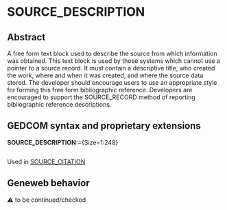 ﻿# SOURCE_DESCRIPTION
## Abstract
A free form text block used to describe the source from which information was obtained.  This text
block is used by those systems which cannot use a pointer to a source record. It must contain a
descriptive title, who created the work, where and when it was created, and where the source data
stored. The developer should encourage users to use an appropriate style for forming this free form
bibliographic reference.  Developers are encouraged to support the SOURCE_RECORD method of
reporting bibliographic reference descriptions.


## GEDCOM syntax and proprietary extensions

**SOURCE_DESCRIPTION**:={Size=1:248}
<pre>
</pre>
Used in <a href=Ged.SOURCE_CITATION.md>SOURCE_CITATION</a><br />


## Geneweb behavior



:warning: to be continued/checked

